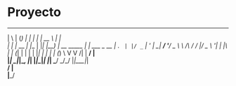 # Proyecto
  _   _ _       _     _   _____                   _           
 | \ | (_)     | |   | | |  __ \                 | |          
 |  \| |_  __ _| |__ | |_| |__) | __ _____      _| | ___ _ __ 
 | . ` | |/ _` | '_ \| __|  ___/ '__/ _ \ \ /\ / / |/ _ \ '__|
 | |\  | | (_| | | | | |_| |   | | | (_) \ V  V /| |  __/ |   
 |_| \_|_|\__, |_| |_|\__|_|   |_|  \___/ \_/\_/ |_|\___|_|   
           __/ |                                              
          |___/                                               
